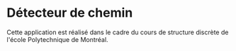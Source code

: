 # Détecteur de chemin

Cette application est réalisé dans le cadre du cours de structure discrète de l'école Polytechnique de Montréal.